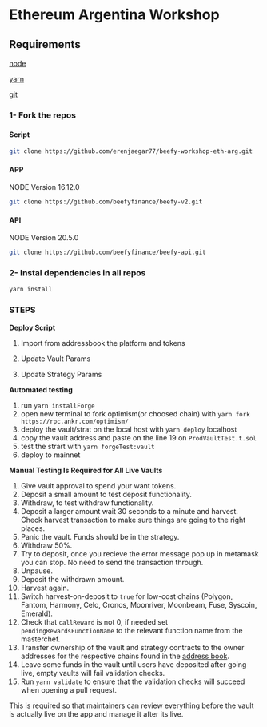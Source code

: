 
# Ethereum Argentina Workshop


## Requirements

[node](https://nodejs.org/)

[yarn](https://yarnpkg.com/)

[git](https://git-scm.com/)



### 1- Fork the repos

#### Script
```sh
git clone https://github.com/erenjaegar77/beefy-workshop-eth-arg.git
```
#### APP
NODE Version 16.12.0
```sh
git clone https://github.com/beefyfinance/beefy-v2.git
```

#### API

NODE Version 20.5.0
```sh
git clone https://github.com/beefyfinance/beefy-api.git
```

### 2- Instal dependencies in all repos 

```sh
yarn install
```


### STEPS


**Deploy Script**
1. Import from addressbook the platform and tokens

2. Update Vault Params

3. Update Strategy Params


**Automated testing**

1. run ```yarn installForge```
2. open new terminal to fork optimism(or choosed chain) with ```yarn fork https://rpc.ankr.com/optimism/```
3. deploy the vault/strat on the local host with ```yarn deploy``` localhost
4. copy the vault address and paste on the line 19 on `ProdVaultTest.t.sol` 
5. test the strart with ```yarn forgeTest:vault``` 
6. deploy to mainnet


**Manual Testing Is Required for All Live Vaults**

1. Give vault approval to spend your want tokens. 
2. Deposit a small amount to test deposit functionality.
3. Withdraw, to test withdraw functionality.
4. Deposit a larger amount wait 30 seconds to a minute and harvest. Check harvest transaction to make sure things are going to the right places.
5. Panic the vault. Funds should be in the strategy.
6. Withdraw 50%.
7. Try to deposit, once you recieve the error message pop up in metamask you can stop. No need to send the transaction through.
8. Unpause.
9. Deposit the withdrawn amount.
10. Harvest again.
11. Switch harvest-on-deposit to `true` for low-cost chains (Polygon, Fantom, Harmony, Celo, Cronos, Moonriver, Moonbeam, Fuse, Syscoin, Emerald).
12. Check that `callReward` is not 0, if needed set `pendingRewardsFunctionName` to the relevant function name from the masterchef.
13. Transfer ownership of the vault and strategy contracts to the owner addresses for the respective chains found in the [address book](https://github.com/beefyfinance/beefy-api/tree/master/packages/address-book).
14. Leave some funds in the vault until users have deposited after going live, empty vaults will fail validation checks.
15. Run `yarn validate` to ensure that the validation checks will succeed when opening a pull request.

This is required so that maintainers can review everything before the vault is actually live on the app and manage it after its live.